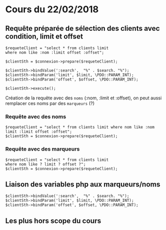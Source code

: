# Cours du 22/02/2018

## Requête préparée de sélection des clients avec condition, limit et offset

```
$requeteClient = "select * from clients limit
where nom like :nom :limit offset :offset";

$clientSth = $connexion->prepare($requeteClient);

$clientSth->bindValue(':search',  "%" . $search. "%");
$clientSth->bindParam('limit', $limit, \PDO::PARAM_INT);
$clientSth->bindParam('offset', $offset, \PDO::PARAM_INT);

$clientSth->execute();
```

Création de la requête avec des `noms` (:nom, :limit et :offset), on peut aussi remplacer ces noms par des `marqueurs` (?)
### Requête avec des noms
```
$requeteClient = "select * from clients limit where nom like :nom limit :limit offset :offset";
$clientSth = $connexion->prepare($requeteClient);
```
### Requête avec des marqueurs
```
$requeteClient = "select * from clients limit
where nom like ? limit ? offset ?";
$clientSth = $connexion->prepare($requeteClient);
```

## Liaison des variables php aux marqueurs/noms

```
$clientSth->bindValue(':search',  "%" . $search. "%");
$clientSth->bindParam('limit', $limit, \PDO::PARAM_INT);
$clientSth->bindParam('offset', $offset, \PDO::PARAM_INT);
```


## Les plus hors scope du cours
